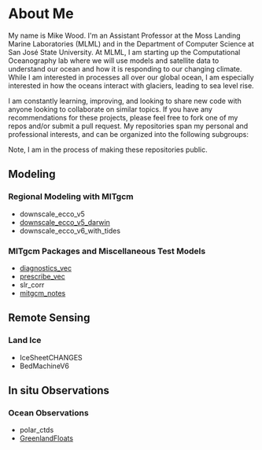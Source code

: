 # About Me
My name is Mike Wood. I'm an Assistant Professor at the Moss Landing Marine Laboratories (MLML) and in the Department of Computer Science at San José State University. At MLML, I am starting up the Computational Oceanography lab where we will use models and satellite data to understand our ocean and how it is responding to our changing climate. While I am interested in processes all over our global ocean, I am especially interested in how the oceans interact with glaciers, leading to sea level rise. 

I am constantly learning, improving, and looking to share new code with anyone looking to collaborate on similar topics. If you have any recommendations for these projects, please feel free to fork one of my repos and/or submit a pull request. My repositories span my personal and professional interests, and can be organized into the following subgroups:

Note, I am in the process of making these repositories public.

## Modeling
### Regional Modeling with MITgcm
- downscale_ecco_v5
- [downscale_ecco_v5_darwin](https://github.com/mhwood/downscale_ecco_v5_darwin)
- downscale_ecco_v6_with_tides

### MITgcm Packages and Miscellaneous Test Models
- [diagnostics_vec](https://github.com/mhwood/diagnostics_vec)
- [prescribe_vec](https://github.com/mhwood/prescribe_vec)
- slr_corr
- [mitgcm_notes](https://github.com/mhwood/mitgcm_notes)

## Remote Sensing
### Land Ice
- IceSheetCHANGES
- BedMachineV6

## In situ Observations
### Ocean Observations
- polar_ctds
- [GreenlandFloats](https://github.com/mhwood/GreenlandFloats)
